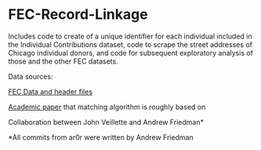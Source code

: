# FEC-Record-Linkage
Includes code to create of a unique identifier for each individual included in the Individual Contributions dataset, code to scrape the street addresses of Chicago individual donors, and code for subsequent exploratory analysis of those and the other FEC datasets.

Data sources:

[FEC Data and header files](www.fec.gov/finance/disclosure/ftpdet.shtml)

[Academic paper](http://goodliffe.byu.edu/papers/linkage.pdf) that matching algorithm is roughly based on



Collaboration between John Veillette and Andrew Friedman*

*All commits from ar0r were written by Andrew Friedman
